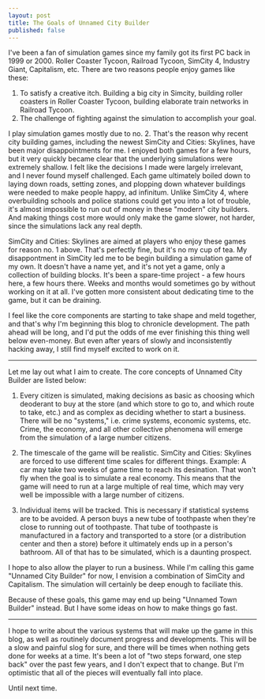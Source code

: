 ```yaml
---
layout: post
title: The Goals of Unnamed City Builder
published: false
---
```


I've been a fan of simulation games since my family got its first PC back in 1999 or 2000. Roller Coaster Tycoon, Railroad Tycoon, SimCity 4, Industry Giant, Capitalism, etc. There are two reasons people enjoy games like these:

1. To satisfy a creative itch. Building a big city in Simcity, building roller coasters in Roller Coaster Tycoon, building elaborate train networks in Railroad Tycoon.
2. The challenge of fighting against the simulation to accomplish your goal. 

I play simulation games mostly due to no. 2. That's the reason why recent city building games, including the newest SimCity and Cities: Skylines, have been major disappointments for me. I enjoyed both games for a few hours, but it very quickly became clear that the underlying simulations were extremely shallow. I felt like the decisions I made were largely irrelevant, and I never found myself challenged. Each game ultimately boiled down to laying down roads, setting zones, and plopping down whatever buildings were needed to make people happy, ad infinitum. Unlike SimCity 4, where overbuilding schools and police stations could get you into a lot of trouble, it's almost impossible to run out of money in these "modern" city builders. And making things cost more would only make the game slower, not harder, since the simulations lack any real depth.

SimCity and Cities: Skylines are aimed at players who enjoy these games for reason no. 1 above. That's perfectly fine, but it's no my cup of tea. My disappontment in SimCity led me to be begin building a simulation game of my own. It doesn't have a name yet, and it's not yet a game, only a collection of building blocks. It's been a spare-time project - a few hours here, a few hours there. Weeks and months would sometimes go by without working on it at all. I've gotten more consistent about dedicating time to the game, but it can be draining.

I feel like the core components are starting to take shape and meld together, and that's why I'm beginning this blog to chronicle development. The path ahead will be long, and I'd put the odds of me ever finishing this thing well below even-money. But even after years of slowly and inconsistently hacking away, I still find myself excited to work on it.  

***

Let me lay out what I aim to create. The core concepts of Unnamed City Builder are listed below:

1. Every citizen is simulated, making decisions as basic as choosing which deoderant to buy at the store (and which store to go to, and which route to take, etc.) and as complex as deciding whether to start a business. There will be no "systems," i.e. crime systems, economic systems, etc. Crime, the economy, and all other collective phenomena will emerge from the simulation of a large number citizens.

2. The timescale of the game will be realistic. SimCity and Cities: Skylines are forced to use different time scales for different things. Example: A car may take two weeks of game time to reach its desination. That won't fly when the goal is to simulate a real economy. This means that the game will need to run at a large multiple of real time, which may very well be impossible with a large number of citizens. 

3. Individual items will be tracked. This is necessary if statistical systems are to be avoided. A person buys a new tube of toothpaste when they're close to running out of toothpaste. That tube of toothpaste is manufactured in a factory and transported to a store (or a distribution center and then a store) before it ultimately ends up in a person's bathroom. All of that has to be simulated, which is a daunting prospect.

I hope to also allow the player to run a business. While I'm calling this game "Unnamed City Builder" for now, I envision a combination of SimCity and Capitalism. The simulation will certainly be deep enough to faciliate this.

Because of these goals, this game may end up being "Unnamed Town Builder" instead. But I have some ideas on how to make things go fast.

***

I hope to write about the various systems that will make up the game in this blog, as well as routinely document progress and developments. This will be a slow and painful slog for sure, and there will be times when nothing gets done for weeks at a time. It's been a lot of "two steps forward, one step back" over the past few years, and I don't expect that to change. But I'm optimistic that all of the pieces will eventually fall into place.

Until next time.
